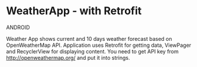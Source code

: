 # WeatherApp - with Retrofit
ANDROID

Weather App shows current and 10 days weather forecast based on OpenWeatherMap API.
Application uses Retrofit for getting data, ViewPager and RecyclerView for displaying content.
You need to get API key from http://openweathermap.org/ and put it into strings.
